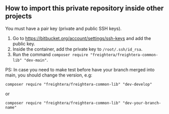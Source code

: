 ## How to import this private repository inside other projects

You must have a pair key (private and public SSH keys).

1. Go to https://bitbucket.org/account/settings/ssh-keys and add the public key.
2. Inside the container, add the private key to `/root/.ssh/id_rsa`.
3. Run the command `composer require "freightera/freightera-common-lib" "dev-main"`.

PS: In case you need to make test before have your branch merged into main, you should change the version, e.g:

`composer require "freightera/freightera-common-lib" "dev-develop"`

or 

`composer require "freightera/freightera-common-lib" "dev-your-branch-name"`
